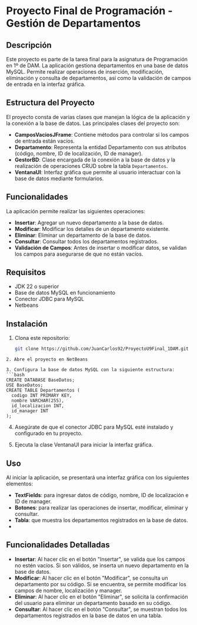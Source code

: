 # Proyecto Final de Programación - Gestión de Departamentos

## Descripción

Este proyecto es parte de la tarea final para la asignatura de Programación en 1º de DAM. La aplicación gestiona departamentos en una base de datos MySQL. Permite realizar operaciones de inserción, modificación, eliminación y consulta de departamentos, así como la validación de campos de entrada en la interfaz gráfica.

## Estructura del Proyecto

El proyecto consta de varias clases que manejan la lógica de la aplicación y la conexión a la base de datos. Las principales clases del proyecto son:

- **CamposVaciosJFrame**: Contiene métodos para controlar si los campos de entrada están vacíos.
- **Departamento**: Representa la entidad Departamento con sus atributos (código, nombre, ID de localización, ID de manager).
- **GestorBD**: Clase encargada de la conexión a la base de datos y la realización de operaciones CRUD sobre la tabla `Departamentos`.
- **VentanaUI**: Interfaz gráfica que permite al usuario interactuar con la base de datos mediante formularios.

## Funcionalidades

La aplicación permite realizar las siguientes operaciones:

- **Insertar**: Agregar un nuevo departamento a la base de datos.
- **Modificar**: Modificar los detalles de un departamento existente.
- **Eliminar**: Eliminar un departamento de la base de datos.
- **Consultar**: Consultar todos los departamentos registrados.
- **Validación de Campos**: Antes de insertar o modificar datos, se validan los campos para asegurarse de que no están vacíos.

## Requisitos

- JDK 22 o superior
- Base de datos MySQL en funcionamiento
- Conector JDBC para MySQL
- Netbeans

## Instalación

1. Clona este repositorio:
   ```bash
   git clone https://github.com/JuanCarlos92/ProyectoU9Final_1DAM.git
  ```
2. Abre el proyecto en NetBeans

3. Configura la base de datos MySQL con la siguiente estructura:
  ```bash
  CREATE DATABASE BaseDatos;
  USE BaseDatos;
  CREATE TABLE Departamentos (
    codigo INT PRIMARY KEY,
    nombre VARCHAR(255),
    id_localizacion INT,
    id_manager INT
  );
  ```
4. Asegúrate de que el conector JDBC para MySQL esté instalado y configurado en tu proyecto.

5. Ejecuta la clase VentanaUI para iniciar la interfaz gráfica.

## Uso
Al iniciar la aplicación, se presentará una interfaz gráfica con los siguientes elementos:

- **TextFields**: para ingresar datos de código, nombre, ID de localización e ID de manager.
- **Botones**: para realizar las operaciones de insertar, modificar, eliminar y consultar.
- **Tabla**: que muestra los departamentos registrados en la base de datos.
- 
## Funcionalidades Detalladas
- **Insertar**: Al hacer clic en el botón "Insertar", se valida que los campos no estén vacíos. Si son válidos, se inserta un nuevo departamento en la base de datos.
- **Modificar**: Al hacer clic en el botón "Modificar", se consulta un departamento por su código. Si se encuentra, se permite modificar los campos de nombre, localización y manager.
- **Eliminar**: Al hacer clic en el botón "Eliminar", se solicita la confirmación del usuario para eliminar un departamento basado en su código.
- **Consultar**: Al hacer clic en el botón "Consultar", se muestran todos los departamentos registrados en la base de datos en una tabla.


